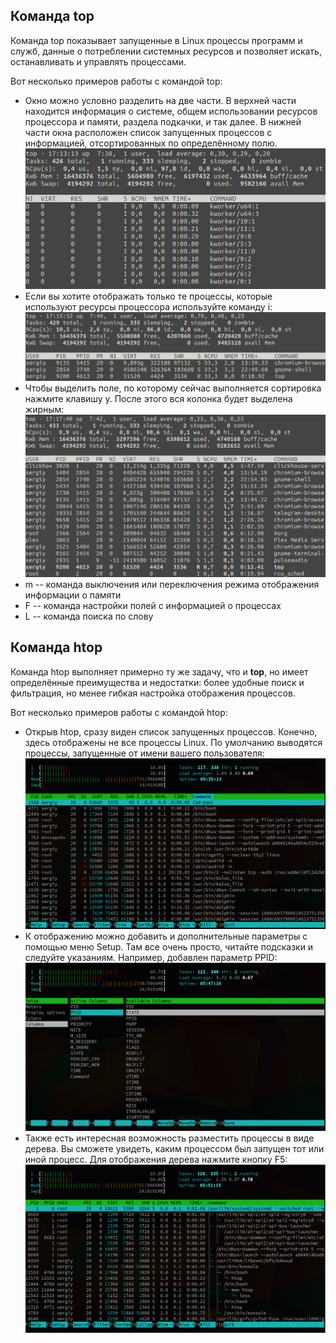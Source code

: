 ## Команда top
Команда top показывает запущенные в Linux процессы программ и служб, данные о потреблении системных ресурсов и позволяет искать, останавливать и управлять процессами.

Вот несколько примеров работы с командой top:
- Окно можно условно разделить на две части. В верхней части находится информация о системе, общем использовании ресурсов процессора и памяти, раздела подкачки, и так далее. В нижней части окна расположен список запущенных процессов с информацией, отсортированных по определённому полю. \
  <img src="misc/images/top1.png" alt="top1" width="500"/>
- Если вы хотите отображать только те процессы, которые используют ресурсы процессора используйте команду i: \
  <img src="misc/images/top2.png" alt="top2" width="500"/>
- Чтобы выделить поле, по которому сейчас выполняется сортировка нажмите клавишу y. После этого вся колонка будет выделена жирным: \
  <img src="misc/images/top3.png" alt="top3" width="500"/>
- m -- команда выключения или переключения режима отображения информации о памяти
- F -- команда настройки полей с информацией о процессах
- L -- команда поиска по слову

## Команда htop
Команда htop выполняет примерно ту же задачу, что и **top**, но имеет определённые преимущества и недостатки: более удобные поиск и фильтрация, но менее гибкая настройка отображения процессов.

Вот несколько примеров работы с командой htop:
- Открыв htop, сразу виден список запущенных процессов. Конечно, здесь отображены не все процессы Linux. По умолчанию выводятся процессы, запущенные от имени вашего пользователя: \
  <img src="misc/images/htop1.png" alt="htop1" width="500"/>
- К отображению можно добавить и дополнительные параметры с помощью меню Setup. Там все очень просто, читайте подсказки и следуйте указаниям. Например, добавлен параметр PPID: \
  <img src="misc/images/htop2.png" alt="htop2" width="500"/>
- Также есть интересная возможность разместить процессы в виде дерева. Вы сможете увидеть, каким процессом был запущен тот или иной процесс. Для отображения дерева нажмите кнопку F5: \
  <img src="misc/images/htop3.png" alt="htop3" width="500"/>

  
